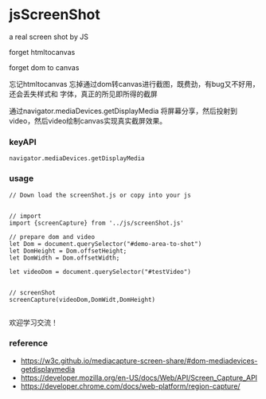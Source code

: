 # jsScreenShot
a real screen shot by JS


forget htmltocanvas

forget dom to canvas

忘记htmltocanvas
忘掉通过dom转canvas进行截图，既费劲，有bug又不好用，还会丢失样式和 字体，真正的所见即所得的截屏



通过navigator.mediaDevices.getDisplayMedia 将屏幕分享，然后投射到video，然后video绘制canvas实现真实截屏效果。

### keyAPI

```
navigator.mediaDevices.getDisplayMedia

```



###  usage

```
// Down load the screenShot.js or copy into your js 


// import
import {screenCapture} from '../js/screenShot.js'
     
// prepare dom and video
let Dom = document.querySelector("#demo-area-to-shot")
let DomHeight = Dom.offsetHeight;
let DomWidth = Dom.offsetWidth;

let videoDom = document.querySelector("#testVideo")


// screenShot
screenCapture(videoDom,DomWidt,DomHeight)
            

```

欢迎学习交流！



### reference

* https://w3c.github.io/mediacapture-screen-share/#dom-mediadevices-getdisplaymedia
* https://developer.mozilla.org/en-US/docs/Web/API/Screen_Capture_API
* https://developer.chrome.com/docs/web-platform/region-capture/